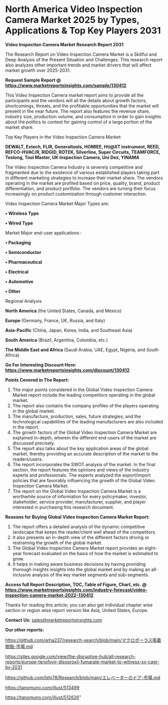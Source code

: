 # North America Video Inspection Camera Market 2025 by Types, Applications & Top Key Players 2031

<strong>Video Inspection Camera Market Research Report 2031</strong>

The Research Report on Video Inspection Camera Market is a Skillful and Deep Analysis of the Present Situation and Challenges. This research report also analyzes other important trends and market drivers that will affect market growth over 2025-2031.

<strong>Request Sample Report @ <a href=https://www.marketreportsinsights.com/sample/130412>https://www.marketreportsinsights.com/sample/130412</a></strong>

This Video Inspection Camera market report aims to provide all the participants and the vendors will all the details about growth factors, shortcomings, threats, and the profitable opportunities that the market will present in the near future. The report also features the revenue share, industry size, production volume, and consumption in order to gain insights about the politics to contest for gaining control of a large portion of the market share.

Top Key Players in the Video Inspection Camera Market:

<strong>DEWALT, Extech, FLIR, Generaltools, HOMIEE, Hti@XT instrument, REED, REFCO-HVAC/R, RIDGID, ROTEK, Silverline, Super Circuits, TEAMFORCE, Teslong, Tool Master, UK Inspection Camera, Uni Dex, YINAMA</strong>

The Video Inspection Camera Industry is severely competitive and fragmented due to the existence of various established players taking part in different marketing strategies to increase their market share. The vendors operating in the market are profiled based on price, quality, brand, product differentiation, and product portfolio. The vendors are turning their focus increasingly on product customization through customer interaction.

Video Inspection Camera Market Major Types are:

<strong>• Wireless Type

• Wired Type</strong>

Market Major end-user applications :

<strong>• Packaging

• Semiconductor

• Pharmaceutical

• Electrical

• Automotive

• Other</strong>

Regional Analysis

</u><strong><b>North America</b></strong> (the United States, Canada, and Mexico)

<strong><b>Europe </b></strong>(Germany, France, UK, Russia, and Italy)

<strong><b>Asia-Pacific</b></strong> (China, Japan, Korea, India, and Southeast Asia)

<strong><b>South America</b></strong> (Brazil, Argentina, Colombia, etc.)

<strong><b>The Middle East and Africa</b></strong> (Saudi Arabia, UAE, Egypt, Nigeria, and South Africa)

<strong>Go For Interesting Discount Here: <a href=https://www.marketreportsinsights.com/discount/130412>https://www.marketreportsinsights.com/discount/130412</a></strong>

<strong>Points Covered in The Report:</strong>
<ol>
  <li>The major points considered in the Global Video Inspection Camera Market report include the leading competitors operating in the global market.</li>
  <li>The report also contains the company profiles of the players operating in the global market.</li>
  <li>The manufacture, production, sales, future strategies, and the technological capabilities of the leading manufacturers are also included in the report.</li>
  <li>The growth factors of the Global Video Inspection Camera Market are explained in-depth, wherein the different end-users of the market are discussed precisely.</li>
  <li>The report also talks about the key application areas of the global market, thereby providing an accurate description of the market to the readers/users.</li>
  <li>The report incorporates the SWOT analysis of the market. In the final section, the report features the opinions and views of the industry experts and professionals. The experts analyzed the export/import policies that are favorably influencing the growth of the Global Video Inspection Camera Market.</li>
  <li>The report on the Global Video Inspection Camera Market is a worthwhile source of information for every policymaker, investor, stakeholder, service provider, manufacturer, supplier, and player interested in purchasing this research document.</li>
</ol>
<strong>Reasons for Buying Global Video Inspection Camera Market Report:</strong>

<ol>
  <li>The report offers a detailed analysis of the dynamic competitive landscape that keeps the reader/client well ahead of the competitors.</li>
  <li>It also presents an in-depth view of the different factors driving or restraining the growth of the global market.</li>
  <li>The Global Video Inspection Camera Market report provides an eight-year forecast evaluated on the basis of how the market is estimated to grow.</li>
  <li>It helps in making aware business decisions by having providing thorough insights insights into the global market and by making an all-inclusive analysis of the key market segments and sub-segments.</li>
</ol>
<strong>Access full Report Description, TOC, Table of Figure, Chart, etc. @ <a href=https://www.marketreportsinsights.com/industry-forecast/video-inspection-camera-market-2022-130412>https://www.marketreportsinsights.com/industry-forecast/video-inspection-camera-market-2022-130412</a></strong>


Thanks for reading this article; you can also get individual chapter wise section or region wise report version like Asia, United States, Europe.

<strong>Contact Us:</strong>
sales@marketreportsinsights.com

<strong>Our other reports:</strong>

<a href=https://github.com/arha237/research-search/blob/main/マクロポーラス吸着樹脂-市場.md>https://github.com/arha237/research-search/blob/main/マクロポーラス吸着樹脂-市場.md</a>

<a href=https://sites.google.com/view/the-disruptive-hub/all-research-reports/europe-tenofovir-disoproxil-fumarate-market-to-witness-xx-cagr-by-2031>https://sites.google.com/view/the-disruptive-hub/all-research-reports/europe-tenofovir-disoproxil-fumarate-market-to-witness-xx-cagr-by-2031</a>

<a href=https://github.com/Ishi78/Research/blob/main/エレベーターのドア-市場.md>https://github.com/Ishi78/Research/blob/main/エレベーターのドア-市場.md</a>

<a href=https://tanomuno.com/illust/513499>https://tanomuno.com/illust/513499</a>

<a href=https://tanomuno.com/illust/512626>https://tanomuno.com/illust/512626</a>"
